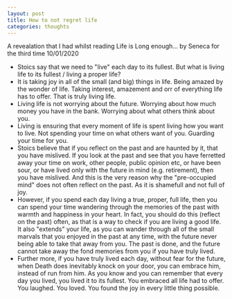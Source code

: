 ```yaml
---
layout: post
title: How to not regret life
categories: thoughts
---
```


A revealation that I had whilst reading Life is Long enough... by Seneca for the third time 10/01/2020

<!-- more -->

- Stoics say that we need to "live" each day to its fullest. But what is living life to its fullest / living a proper life?
- It is taking joy in all of the small (and big) things in life. Being amazed by the wonder of life. Taking interest, amazement and orr of everything life has to offer. That is truly living life. 
- Living life is not worrying about the future. Worrying about how much money you have in the bank. Worrying about what others think about you. 
- Living is ensuring that every moment of life is spent living how you want to live. Not spending your time on what others want of you. Guarding your time for you.
- Stoics believe that if you reflect on the past and are haunted by it, that you have mislived. If you look at the past and see that you have ferretted away your time on work, other people, public opinion etc, or have been sour, or have lived only with the future in mind (e.g. retirement), then you have mislived. And this is the very reason why the "pre-occupied mind" does not often reflect on the past. As it is shamefull and not full of joy. 
- However, if you spend each day living a true, proper, full life, then you can spend your time wandering through the memories of the past with warmth and happiness in your heart. In fact, you should do this (reflect on the past) often, as that is a way to check if you are living a good life. It also "extends" your life, as you can wander through all of the small marvals that you enjoyed in the past at any time, with the future never being able to take that away from you. The past is done, and the future cannot take away the fond memories from you if you have truly lived.
- Further more, if you have truly lived each day, without fear for the future, when Death does inevitably knock on your door, you can embrace him, instead of run from him. As you know and you can remember that every day you lived, you lived it to its fullest. You embraced all life had to offer. You laughed. You loved. You found the joy in every little thing possible. 
